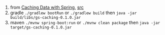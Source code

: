 1. from [Caching Data with Spring](https://spring.io/guides/gs/caching/), [src](https://github.com/spring-guides/gs-caching)
1. gradle `./gradlew bootRun` or `./gradlew build` then `java -jar build/libs/gs-caching-0.1.0.jar`
1. maven `./mvnw spring-boot:run` or `./mvnw clean package` then `java -jar target/gs-caching-0.1.0.jar`